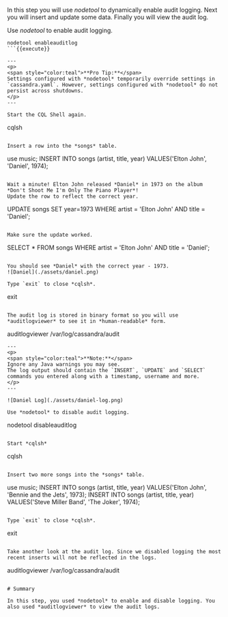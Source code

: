 In this step you will use *nodetool* to dynamically enable audit logging. 
Next you will insert and update some data. 
Finally you will view the audit log.

Use *nodetool* to enable audit logging.
```
nodetool enableauditlog
```{{execute}}

---
<p>
<span style="color:teal">**Pro Tip:**</span> 
Settings configured with *nodetool* temporarily override settings in `cassandra.yaml`. However, settings configured with *nodetool* do not persist across shutdowns.
</p>
---

Start the CQL Shell again.

```
cqlsh
```{{execute}}

Insert a row into the *songs* table.
```
use music;
INSERT INTO songs (artist, title, year) VALUES('Elton John', 'Daniel', 1974);
```{{execute}}

Wait a minute! Elton John released *Daniel* in 1973 on the album *Don't Shoot Me I'm Only The Piano Player*!
Update the row to reflect the correct year.

```
UPDATE songs SET year=1973 WHERE artist = 'Elton John' AND title = 'Daniel';
```{{execute}}

Make sure the update worked.
```
SELECT * FROM songs WHERE artist = 'Elton John' AND title = 'Daniel';
```{{execute}}

You should see *Daniel* with the correct year - 1973.
![Daniel](./assets/daniel.png)

Type `exit` to close *cqlsh*.
```
exit
```{{execute}}

The audit log is stored in binary format so you will use *auditlogviewer* to see it in *human-readable* form.
```
auditlogviewer /var/log/cassandra/audit
```{{execute}}
---
<p>
<span style="color:teal">**Note:**</span> 
Ignore any Java warnings you may see. 
The log output should contain the `INSERT`, `UPDATE` and `SELECT` commands you entered along with a timestamp, username and more.
</p>
---

![Daniel Log](./assets/daniel-log.png)

Use *nodetool* to disable audit logging.
```
nodetool disableauditlog
```{{execute}}

Start *cqlsh*
```
cqlsh
```{{execute}}

Insert two more songs into the *songs* table.
```
use music;
INSERT INTO songs (artist, title, year) VALUES('Elton John', 'Bennie and the Jets', 1973);
INSERT INTO songs (artist, title, year) VALUES('Steve Miller Band', 'The Joker', 1974);
```{{execute}}

Type `exit` to close *cqlsh*.
```
exit
```{{execute}}

Take another look at the audit log. Since we disabled logging the most recent inserts will not be reflected in the logs.

```
auditlogviewer /var/log/cassandra/audit
```{{execute}}

# Summary

In this step, you used *nodetool* to enable and disable logging. You also used *auditlogviewer* to view the audit logs.